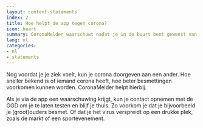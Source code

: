 ```yaml
---
layout: content-statements
index: 2
title: Hoe helpt de app tegen corona?
icon: heart
summary: CoronaMelder waarschuwt nadat je in de buurt bent geweest van iemand die corona heeft.
lang: nl
categories:
- nl
- statements
---
```


Nog voordat je je ziek voelt, kun je corona doorgeven aan een ander. Hoe sneller bekend is of iemand corona heeft, hoe beter besmettingen voorkomen kunnen worden. CoronaMelder helpt hierbij.
 
Als je via de app een waarschuwing krijgt, kun je contact opnemen met de GGD om je te laten testen en blijf je thuis. Zo voorkom je dat je bijvoorbeeld je (groot)ouders besmet. Of dat je het virus verspreidt op een drukke plek, zoals de markt of een sportevenement. 

